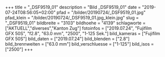 +++
title = "_DSF9519_01"
description = "Bild _DSF9519_01"
date = "2019-07-24T08:56:05+02:00"
pfad = "/bilder/20190724/_DSF9519_01.jpg"
pfad_klein = "/bilder/20190724/_DSF9519_01.jpg_klein.jpg"
slug = "_DSF9519_01"
bildbreite = "3103"
bildhoehe = "4139"
schlagworte = ["AKTUELL","diverses","Kanton Zug"]
fotoinfos = ["2019.07.24", "Fujifilm GFX 50S", "f2.8", "63.0 mm", "2500", "1-125 Sek."]
bild_kameras = ["Fujifilm GFX 50S"]
bild_daten = ["2019.07.24"]
bild_blenden = ["2.8"]
bild_brennweiten = ["63.0 mm"]
bild_verschluesse = ["1-125"]
bild_isos = ["2500"]
+++
